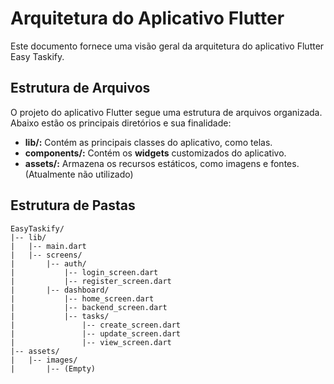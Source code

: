 # Arquitetura do Aplicativo Flutter

Este documento fornece uma visão geral da arquitetura do aplicativo Flutter Easy Taskify.

## Estrutura de Arquivos

O projeto do aplicativo Flutter segue uma estrutura de arquivos organizada. Abaixo estão os principais diretórios e sua finalidade:

- **lib/:** Contém as principais classes do aplicativo, como telas.
- **components/:** Contém os **widgets** customizados do aplicativo.
- **assets/:** Armazena os recursos estáticos, como imagens e fontes. (Atualmente não utilizado)

## Estrutura de Pastas

```plaintext
EasyTaskify/
|-- lib/
|   |-- main.dart
|   |-- screens/
|       |-- auth/
|           |-- login_screen.dart
|           |-- register_screen.dart
|       |-- dashboard/
|           |-- home_screen.dart
|           |-- backend_screen.dart
|           |-- tasks/
|               |-- create_screen.dart
|               |-- update_screen.dart
|               |-- view_screen.dart
|-- assets/
|   |-- images/
|       |-- (Empty)
